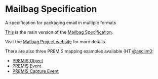 # Mailbag Specification
A specification for packaging email in multiple formats

[This](mailbag.md) is the main version of the [Mailbag Specification](https://archives.albany.edu/mailbag/spec/).

Visit the [Mailbag Project website](https://archives.albany.edu/mailbag/) for more details.

There are also three PREMIS mapping examples available (HT [@asciim0](https://github.com/asciim0):
 * [PREMIS Object](example-PREMIS-object.xml)
 * [PREMIS Event](example-PREMIS-event.xml)
 * [PREMIS Capture Event](example-PREMIS-capture-event.xml)
